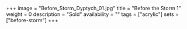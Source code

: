+++
image = "Before_Storm_Dyptych_01.jpg"
title = "Before the Storm 1"
weight = 0
description = "Sold"
availability = ""
tags = ["acrylic"]
sets = ["before-storm"]
+++
